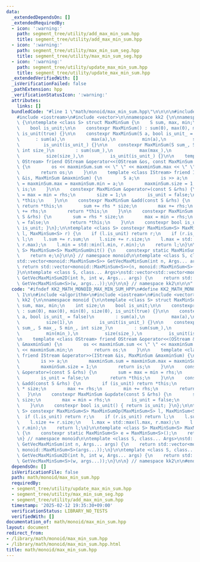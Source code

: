 ```yaml
---
data:
  _extendedDependsOn: []
  _extendedRequiredBy:
  - icon: ':warning:'
    path: segment_tree/utility/add_max_min_sum.hpp
    title: segment_tree/utility/add_max_min_sum.hpp
  - icon: ':warning:'
    path: segment_tree/utility/max_min_sum_seg.hpp
    title: segment_tree/utility/max_min_sum_seg.hpp
  - icon: ':warning:'
    path: segment_tree/utility/update_max_min_sum.hpp
    title: segment_tree/utility/update_max_min_sum.hpp
  _extendedVerifiedWith: []
  _isVerificationFailed: false
  _pathExtension: hpp
  _verificationStatusIcon: ':warning:'
  attributes:
    links: []
  bundledCode: "#line 1 \"math/monoid/max_min_sum.hpp\"\n\n\n\n#include <algorithm>\n\
    #include <iostream>\n#include <vector>\n\nnamespace kk2 {\n\nnamespace monoid\
    \ {\n\ntemplate <class S> struct MaxMinSum {\n    S sum, max, min;\n    int size;\n\
    \    bool is_unit;\n\n    constexpr MaxMinSum() : sum(0), max(0), min(0), size(0),\
    \ is_unit(true) {}\n\n    constexpr MaxMinSum(S a, bool is_unit_ = false)\n  \
    \      : sum(a),\n          max(a),\n          min(a),\n          size(1),\n \
    \         is_unit(is_unit_) {}\n\n    constexpr MaxMinSum(S sum_, S max_, S min_,\
    \ int size_)\n        : sum(sum_),\n          max(max_),\n          min(min_),\n\
    \          size(size_),\n          is_unit(is_unit_) {}\n\n    template <class\
    \ OStream> friend OStream &operator<<(OStream &os, const MaxMinSum &maxminSum)\
    \ {\n        os << maxminSum.sum << \" \" << maxminSum.max << \" \" << maxminSum.min;\n\
    \        return os;\n    }\n\n    template <class IStream> friend IStream &operator>>(IStream\
    \ &is, MaxMinSum &maxminSum) {\n        S a;\n        is >> a;\n        maxminSum.sum\
    \ = maxminSum.max = maxminSum.min = a;\n        maxminSum.size = 1;\n        return\
    \ is;\n    }\n\n    constexpr MaxMinSum &operator=(const S &rhs) {\n        sum\
    \ = max = min = rhs;\n        size = 1;\n        is_unit = false;\n        return\
    \ *this;\n    }\n\n    constexpr MaxMinSum &add(const S &rhs) {\n        if (is_unit)\
    \ return *this;\n        sum += rhs * size;\n        max += rhs;\n        min\
    \ += rhs;\n        return *this;\n    }\n\n    constexpr MaxMinSum &update(const\
    \ S &rhs) {\n        sum = rhs * size;\n        max = min = rhs;\n        is_unit\
    \ = false;\n        return *this;\n    }\n\n    constexpr bool is_unit() { return\
    \ is_unit; }\n};\n\ntemplate <class S> constexpr MaxMinSum<S> MaxMinSumOp(MaxMinSum<S>\
    \ l, MaxMinSum<S> r) {\n    if (l.is_unit) return r;\n    if (r.is_unit) return\
    \ l;\n    l.sum += r.sum;\n    l.size += r.size;\n    l.max = std::max(l.max,\
    \ r.max);\n    l.min = std::min(l.min, r.min);\n    return l;\n}\n\ntemplate <class\
    \ S> MaxMinSum<S> MaxMinSumUnit() {\n    constexpr static MaxMinSum<S> e = MaxMinSum<S>();\n\
    \    return e;\n}\n\n} // namespace monoid\n\ntemplate <class S, class... Args>\n\
    std::vector<monoid::MaxMinSum<S>> GetVecMaxMinSum(int n, Args... args) {\n   \
    \ return std::vector<monoid::MaxMinSum<S>>(n, monoid::MaxMinSum<S>(args...));\n\
    }\n\ntemplate <class S, class... Args>\nstd::vector<std::vector<monoid::MaxMinSum<S>>>\
    \ GetVecMaxMinSum2D(int h, int w, Args... args) {\n    return std::vector<std::vector<monoid::MaxMinSum<S>>>(h,\
    \ GetVecMaxMinSum<S>(w, args...));\n}\n\n} // namespace kk2\n\n\n"
  code: "#ifndef KK2_MATH_MONOID_MAX_MIN_SUM_HPP\n#define KK2_MATH_MONOID_MAX_MIN_SUM_HPP\
    \ 1\n\n#include <algorithm>\n#include <iostream>\n#include <vector>\n\nnamespace\
    \ kk2 {\n\nnamespace monoid {\n\ntemplate <class S> struct MaxMinSum {\n    S\
    \ sum, max, min;\n    int size;\n    bool is_unit;\n\n    constexpr MaxMinSum()\
    \ : sum(0), max(0), min(0), size(0), is_unit(true) {}\n\n    constexpr MaxMinSum(S\
    \ a, bool is_unit_ = false)\n        : sum(a),\n          max(a),\n          min(a),\n\
    \          size(1),\n          is_unit(is_unit_) {}\n\n    constexpr MaxMinSum(S\
    \ sum_, S max_, S min_, int size_)\n        : sum(sum_),\n          max(max_),\n\
    \          min(min_),\n          size(size_),\n          is_unit(is_unit_) {}\n\
    \n    template <class OStream> friend OStream &operator<<(OStream &os, const MaxMinSum\
    \ &maxminSum) {\n        os << maxminSum.sum << \" \" << maxminSum.max << \" \"\
    \ << maxminSum.min;\n        return os;\n    }\n\n    template <class IStream>\
    \ friend IStream &operator>>(IStream &is, MaxMinSum &maxminSum) {\n        S a;\n\
    \        is >> a;\n        maxminSum.sum = maxminSum.max = maxminSum.min = a;\n\
    \        maxminSum.size = 1;\n        return is;\n    }\n\n    constexpr MaxMinSum\
    \ &operator=(const S &rhs) {\n        sum = max = min = rhs;\n        size = 1;\n\
    \        is_unit = false;\n        return *this;\n    }\n\n    constexpr MaxMinSum\
    \ &add(const S &rhs) {\n        if (is_unit) return *this;\n        sum += rhs\
    \ * size;\n        max += rhs;\n        min += rhs;\n        return *this;\n \
    \   }\n\n    constexpr MaxMinSum &update(const S &rhs) {\n        sum = rhs *\
    \ size;\n        max = min = rhs;\n        is_unit = false;\n        return *this;\n\
    \    }\n\n    constexpr bool is_unit() { return is_unit; }\n};\n\ntemplate <class\
    \ S> constexpr MaxMinSum<S> MaxMinSumOp(MaxMinSum<S> l, MaxMinSum<S> r) {\n  \
    \  if (l.is_unit) return r;\n    if (r.is_unit) return l;\n    l.sum += r.sum;\n\
    \    l.size += r.size;\n    l.max = std::max(l.max, r.max);\n    l.min = std::min(l.min,\
    \ r.min);\n    return l;\n}\n\ntemplate <class S> MaxMinSum<S> MaxMinSumUnit()\
    \ {\n    constexpr static MaxMinSum<S> e = MaxMinSum<S>();\n    return e;\n}\n\
    \n} // namespace monoid\n\ntemplate <class S, class... Args>\nstd::vector<monoid::MaxMinSum<S>>\
    \ GetVecMaxMinSum(int n, Args... args) {\n    return std::vector<monoid::MaxMinSum<S>>(n,\
    \ monoid::MaxMinSum<S>(args...));\n}\n\ntemplate <class S, class... Args>\nstd::vector<std::vector<monoid::MaxMinSum<S>>>\
    \ GetVecMaxMinSum2D(int h, int w, Args... args) {\n    return std::vector<std::vector<monoid::MaxMinSum<S>>>(h,\
    \ GetVecMaxMinSum<S>(w, args...));\n}\n\n} // namespace kk2\n\n#endif // KK2_MATH_MONOID_MAX_MIN_SUM_HPP\n"
  dependsOn: []
  isVerificationFile: false
  path: math/monoid/max_min_sum.hpp
  requiredBy:
  - segment_tree/utility/update_max_min_sum.hpp
  - segment_tree/utility/max_min_sum_seg.hpp
  - segment_tree/utility/add_max_min_sum.hpp
  timestamp: '2025-02-12 19:35:30+09:00'
  verificationStatus: LIBRARY_NO_TESTS
  verifiedWith: []
documentation_of: math/monoid/max_min_sum.hpp
layout: document
redirect_from:
- /library/math/monoid/max_min_sum.hpp
- /library/math/monoid/max_min_sum.hpp.html
title: math/monoid/max_min_sum.hpp
---
```

